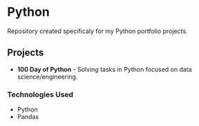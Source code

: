# Python
Repository created specificaly for my Python portfolio projects.

## Projects
- **100 Day of Python** - Solving tasks in Python focused on data science/engineering. 

### Technologies Used
- Python
- Pandas
